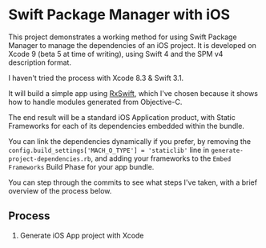 # Swift Package Manager with iOS

This project demonstrates a working method for using Swift Package Manager to manage the dependencies of an iOS project. It is developed on Xcode 9 (beta 5 at time of writing), using Swift 4 and the SPM v4 description format.

I haven't tried the process with Xcode 8.3 & Swift 3.1.

It will build a simple app using [RxSwift](https://github.com/ReactiveX/RxSwift), which I've chosen because it shows how to handle modules generated from Objective-C.

The end result will be a standard iOS Application product, with Static Frameworks for each of its dependencies embedded within the bundle.

You can link the dependencies dynamically if you prefer, by removing the `config.build_settings['MACH_O_TYPE'] = 'staticlib'` line in `generate-project-dependencies.rb`, and adding your frameworks to the `Embed Frameworks` Build Phase for your app bundle.


You can step through the commits to see what steps I've taken, with a brief overview of the process below.

## Process

1. Generate iOS App project with Xcode
